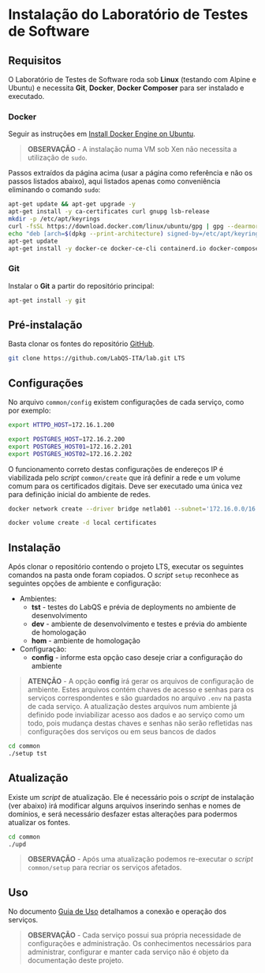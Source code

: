 # Instalação do Laboratório de Testes de Software

## Requisitos

O Laboratório de Testes de Software roda sob **Linux** (testando com Alpine e Ubuntu) e necessita **Git**, **Docker**, **Docker Composer** para ser instalado e executado.

### Docker

Seguir as instruções em [Install Docker Engine on Ubuntu](https://docs.docker.com/engine/install/ubuntu/).

> **OBSERVAÇÃO** - A instalação numa VM sob Xen não necessita a utilização de `sudo`.

Passos extraídos da página acima (usar a página como referência e não os passos listados abaixo), aqui listados apenas como conveniência eliminando o comando `sudo`:

```sh
apt-get update && apt-get upgrade -y
apt-get install -y ca-certificates curl gnupg lsb-release
mkdir -p /etc/apt/keyrings
curl -fsSL https://download.docker.com/linux/ubuntu/gpg | gpg --dearmor -o /etc/apt/keyrings/docker.gpg
echo "deb [arch=$(dpkg --print-architecture) signed-by=/etc/apt/keyrings/docker.gpg] https://download.docker.com/linux/ubuntu  $(lsb_release -cs) stable" | sudo tee /etc/apt/sources.list.d/docker.list > /dev/null
apt-get update
apt-get install -y docker-ce docker-ce-cli containerd.io docker-compose-plugin
```

### Git

Instalar o **Git** a partir do repositório principal:

```bash
apt-get install -y git
```

## Pré-instalação

Basta clonar os fontes do repositório [GitHub](https://github.com/LabQS-ITA/lab.git).

```sh
git clone https://github.com/LabQS-ITA/lab.git LTS
```

## Configurações

No arquivo `common/config` existem configurações de cada serviço, como por exemplo:

```sh
export HTTPD_HOST=172.16.1.200

export POSTGRES_HOST=172.16.2.200
export POSTGRES_HOST01=172.16.2.201
export POSTGRES_HOST02=172.16.2.202
```

O funcionamento correto destas configurações de endereços IP é viabilizada pelo _script_ `common/create` que irá definir a rede e um volume comum para os certificados digitais. Deve ser executado uma única vez para definição inicial do ambiente de redes.

```sh
docker network create --driver bridge netlab01 --subnet='172.16.0.0/16'

docker volume create -d local certificates
```

## Instalação

Após clonar o repositório contendo o projeto LTS, executar os seguintes comandos na pasta onde foram copiados. O _script_ `setup` reconhece as seguintes opções de ambiente e configuração:

* Ambientes:
    * **tst** - testes do LabQS e prévia de deployments no ambiente de desenvolvimento
    * **dev** - ambiente de desenvolvimento e testes e prévia do ambiente de homologação
    * **hom** - ambiente de homologação
* Configuração:
    * **config** - informe esta opção caso deseje criar a configuração do ambiente

> **ATENÇÃO** - A opção **config** irá gerar os arquivos de configuração de ambiente. Estes arquivos contém chaves de acesso e senhas para os serviços correspondentes e são guardados no arquivo `.env` na pasta de cada serviço. A atualização destes arquivos num ambiente já definido pode inviabilizar acesso aos dados e ao serviço como um todo, pois mudança destas chaves e senhas não serão refletidas nas configurações dos serviços ou em seus bancos de dados

```sh
cd common
./setup tst
```

## Atualização

Existe um _script_ de atualização. Ele é necessário pois o _script_ de instalação (ver abaixo) irá modificar alguns arquivos inserindo senhas e nomes de domínios, e será necessário desfazer estas alterações para podermos atualizar os fontes.

```sh
cd common
./upd
```

> **OBSERVAÇÃO** - Após uma atualização podemos re-executar o _script_ `common/setup` para recriar os serviços afetados.

 ## Uso

 No documento [Guia de Uso](./USE.md) detalhamos a conexão e operação dos serviços.

> **OBSERVAÇÃO** - Cada serviço possui sua própria necessidade de configurações e administração. Os conhecimentos necessários para administrar, configurar e manter cada serviço não é objeto da documentação deste projeto.
